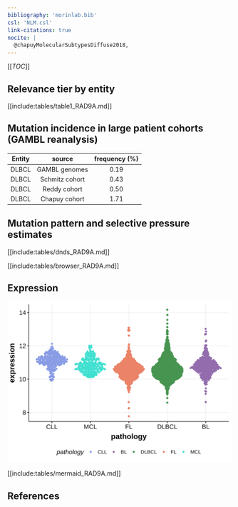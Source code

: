 ```yaml
---
bibliography: 'morinlab.bib'
csl: 'NLM.csl'
link-citations: true
nocite: |
  @chapuyMolecularSubtypesDiffuse2018, 
---
```

[[_TOC_]]


## Relevance tier by entity

[[include:tables/table1_RAD9A.md]]

## Mutation incidence in large patient cohorts (GAMBL reanalysis)

|Entity|source        |frequency (%)|
|:------:|:--------------:|:-------------:|
|DLBCL |GAMBL genomes |0.19         |
|DLBCL |Schmitz cohort|0.43         |
|DLBCL |Reddy cohort  |0.50         |
|DLBCL |Chapuy cohort |1.71         |

## Mutation pattern and selective pressure estimates

[[include:tables/dnds_RAD9A.md]]


[[include:tables/browser_RAD9A.md]]

## Expression
![](images/gene_expression/RAD9A_by_pathology.svg)
<!-- ORIGIN: chapuyMolecularSubtypesDiffuse2018b -->
<!-- DLBCL: chapuyMolecularSubtypesDiffuse2018b -->

[[include:tables/mermaid_RAD9A.md]]

## References

